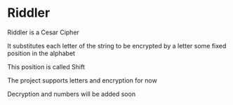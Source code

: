 # Riddler
Riddler is a Cesar Cipher 

It substitutes each letter of the string to be encrypted by a letter some fixed position in the alphabet

This position is called Shift


The project supports letters and encryption for now

Decryption and numbers will be added soon
